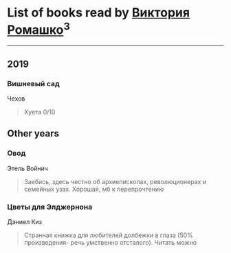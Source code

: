 # List of books read by [Виктория Ромашко](http://vk.com/id180843186)<sup>3</sup>
---

## 2019

### Вишневый сад
Чехов
> Хуета 0/10



## Other years

### Овод
Этель Войнич
> Заебись, здесь честно об архиепископах, революционерах и семейных узах. Хорошая, мб к перепрочтению


### Цветы для Элджернона
Дэниел Киз
> Странная книжка для любителей долбежки в глаза (50% произведения- речь умственно отсталого). Читать можно




